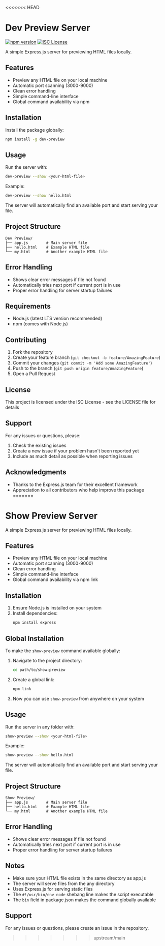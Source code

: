 <<<<<<< HEAD
# Dev Preview Server

[![npm version](https://img.shields.io/npm/v/dev-preview.svg)](https://www.npmjs.com/package/dev-preview)
[![ISC License](https://img.shields.io/npm/l/dev-preview.svg)](https://opensource.org/licenses/ISC)

A simple Express.js server for previewing HTML files locally.

## Features

- Preview any HTML file on your local machine
- Automatic port scanning (3000-9000)
- Clean error handling
- Simple command-line interface
- Global command availability via npm

## Installation

Install the package globally:
```bash
npm install -g dev-preview
```

## Usage

Run the server with:
```bash
dev-preview --show <your-html-file>
```

Example:
```bash
dev-preview --show hello.html
```

The server will automatically find an available port and start serving your file.

## Project Structure

```
Dev Preview/
├── app.js        # Main server file
├── hello.html    # Example HTML file
└── my.html       # Another example HTML file
```

## Error Handling

- Shows clear error messages if file not found
- Automatically tries next port if current port is in use
- Proper error handling for server startup failures

## Requirements

- Node.js (latest LTS version recommended)
- npm (comes with Node.js)

## Contributing

1. Fork the repository
2. Create your feature branch (`git checkout -b feature/AmazingFeature`)
3. Commit your changes (`git commit -m 'Add some AmazingFeature'`)
4. Push to the branch (`git push origin feature/AmazingFeature`)
5. Open a Pull Request

## License

This project is licensed under the ISC License - see the LICENSE file for details

## Support

For any issues or questions, please:

1. Check the existing issues
2. Create a new issue if your problem hasn't been reported yet
3. Include as much detail as possible when reporting issues

## Acknowledgments

- Thanks to the Express.js team for their excellent framework
- Appreciation to all contributors who help improve this package
=======
# Show Preview Server

A simple Express.js server for previewing HTML files locally.

## Features

- Preview any HTML file on your local machine
- Automatic port scanning (3000-9000)
- Clean error handling
- Simple command-line interface
- Global command availability via npm link

## Installation

1. Ensure Node.js is installed on your system
2. Install dependencies:
   ```bash
   npm install express
   ```

## Global Installation

To make the `show-preview` command available globally:

1. Navigate to the project directory:
   ```bash
   cd path/to/show-preview
   ```

2. Create a global link:
   ```bash
   npm link
   ```

3. Now you can use `show-preview` from anywhere on your system

## Usage

Run the server in any folder with:
```bash
show-preview --show <your-html-file>
```

Example:
```bash
show-preview --show hello.html
```

The server will automatically find an available port and start serving your file.

## Project Structure

```
Show Preview/
├── app.js        # Main server file
├── hello.html    # Example HTML file
└── my.html       # Another example HTML file
```

## Error Handling

- Shows clear error messages if file not found
- Automatically tries next port if current port is in use
- Proper error handling for server startup failures

## Notes

- Make sure your HTML file exists in the same directory as app.js
- The server will serve files from the any directory
- Uses Express.js for serving static files 
- The `#!/usr/bin/env node` shebang line makes the script executable
- The `bin` field in package.json makes the command globally available

## Support

For any issues or questions, please create an issue in the repository.
>>>>>>> upstream/main
